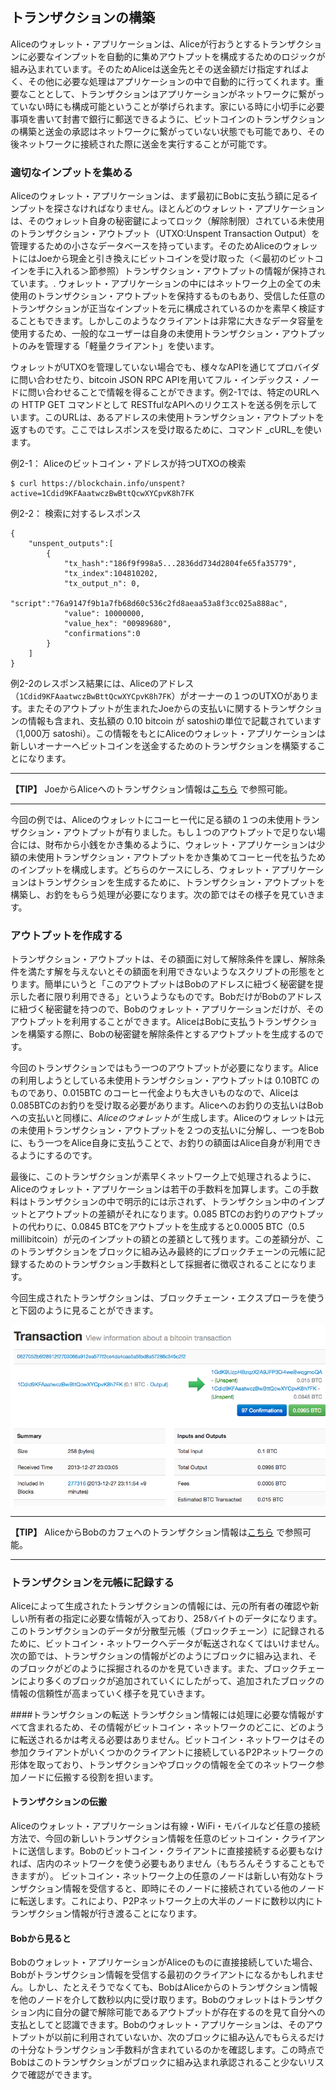## トランザクションの構築

Aliceのウォレット・アプリケーションは、Aliceが行おうとするトランザクションに必要なインプットを自動的に集めアウトプットを構成するためのロジックが組み込まれています。そのためAliceは送金先とその送金額だけ指定すればよく、その他に必要な処理はアプリケーションの中で自動的に行ってくれます。重要なこととして、トランザクションはアプリケーションがネットワークに繋がっていない時にも構成可能ということが挙げられます。家にいる時に小切手に必要事項を書いて封書で銀行に郵送できるように、ビットコインのトランザクションの構築と送金の承認はネットワークに繋がっていない状態でも可能であり、その後ネットワークに接続された際に送金を実行することが可能です。

### 適切なインプットを集める
Aliceのウォレット・アプリケーションは、まず最初にBobに支払う額に足るインプットを探さなければなりません。ほとんどのウォレット・アプリケーションは、そのウォレット自身の秘密鍵によってロック（解除制限）されている未使用のトランザクション・アウトプット（UTXO:Unspent Transaction Output）を管理するための小さなデータベースを持っています。そのためAliceのウォレットにはJoeから現金と引き換えにビットコインを受け取った（＜最初のビットコインを手に入れる＞節参照）トランザクション・アウトプットの情報が保持されています。. ウォレット・アプリケーションの中にはネットワーク上の全ての未使用のトランザクション・アウトプットを保持するものもあり、受信した任意のトランザクションが正当なインプットを元に構成されているのかを素早く検証することもできます。しかしこのようなクライアントは非常に大きなデータ容量を使用するため、一般的なユーザーは自身の未使用トランザクション・アウトプットのみを管理する「軽量クライアント」を使います。

ウォレットがUTXOを管理していない場合でも、様々なAPIを通じてプロバイダに問い合わせたり、bitcoin JSON RPC APIを用いてフル・インデックス・ノードに問い合わせることで情報を得ることができます。例2-1では、特定のURLへの HTTP GET コマンドとして RESTfulなAPIへのリクエストを送る例を示しています。このURLは、あるアドレスの未使用トランザクション・アウトプットを返すものです。ここではレスポンスを受け取るために、コマンド _cURL_を使います。

例2-1： Aliceのビットコイン・アドレスが持つUTXOの検索
```
$ curl https://blockchain.info/unspent?active=1Cdid9KFAaatwczBwBttQcwXYCpvK8h7FK
```

例2-2： 検索に対するレスポンス
```
{
    "unspent_outputs":[
        {
            "tx_hash":"186f9f998a5...2836dd734d2804fe65fa35779",
            "tx_index":104810202,
            "tx_output_n": 0,
            "script":"76a9147f9b1a7fb68d60c536c2fd8aeaa53a8f3cc025a888ac",
            "value": 10000000,
            "value_hex": "00989680",
            "confirmations":0
        }
    ]
}
```

例2-2のレスポンス結果には、Aliceのアドレス（`1Cdid9KFAaatwczBwBttQcwXYCpvK8h7FK`）がオーナーの１つのUTXOがあります。またそのアウトプットが生まれたJoeからの支払いに関するトランザクションの情報も含まれ、支払額の 0.10 bitcoin が satoshiの単位で記載されています（1,000万 satoshi）。この情報をもとにAliceのウォレット・アプリケーションは新しいオーナーへビットコインを送金するためのトランザクションを構築することになります。

---
**【TIP】**
JoeからAliceへのトランザクション情報は[こちら](http://bit.ly/1tAeeGr) で参照可能。

---

今回の例では、Aliceのウォレットにコーヒー代に足る額の１つの未使用トランザクション・アウトプットが有りました。もし１つのアウトプットで足りない場合には、財布から小銭をかき集めるように、ウォレット・アプリケーションは少額の未使用トランザクション・アウトプットをかき集めてコーヒー代を払うためのインプットを構成します。どちらのケースにしろ、ウォレット・アプリケーションはトランザクションを生成するために、トランザクション・アウトプットを構築し、お釣をもらう処理が必要になります。次の節ではその様子を見ていきます。

### アウトプットを作成する

トランザクション・アウトプットは、その額面に対して解除条件を課し、解除条件を満たす解を与えないとその額面を利用できないようなスクリプトの形態をとります。簡単にいうと「このアウトプットはBobのアドレスに紐づく秘密鍵を提示した者に限り利用できる」というようなものです。BobだけがBobのアドレスに紐づく秘密鍵を持つので、Bobのウォレット・アプリケーションだけが、そのアウトプットを利用することができます。AliceはBobに支払うトランザクションを構築する際に、Bobの秘密鍵を解除条件とするアウトプットを生成するのです。

今回のトランザクションではもう一つのアウトプットが必要になります。Aliceの利用しようとしている未使用トランザクション・アウトプットは 0.10BTC のものであり、0.015BTC のコーヒー代金よりも大きいものなので、Aliceは0.085BTCのお釣りを受け取る必要があります。Aliceへのお釣りの支払いはBobへの支払いと同様に、*Aliceのウォレットが* 生成します。Aliceのウォレットは元の未使用トランザクション・アウトプットを２つの支払いに分解し、一つをBobに、もう一つをAlice自身に支払うことで、お釣りの額面はAlice自身が利用できるようにするのです。

最後に、このトランザクションが素早くネットワーク上で処理されるように、Aliceのウォレット・アプリケーションは若干の手数料を加算します。この手数料はトランザクションの中で明示的には示されず、トランザクション中のインプットとアウトプットの差額がそれになります。0.085 BTCのお釣りのアウトプットの代わりに、0.0845 BTCをアウトプットを生成すると0.0005 BTC（0.5 millibitcoin）が元のインプットの額との差額として残ります。この差額分が、このトランザクションをブロックに組み込み最終的にブロックチェーンの元帳に記録するためのトランザクション手数料として採掘者に徴収されることになります。

今回生成されたトランザクションは、ブロックチェーン・エクスプローラを使うと下図のように見ることができます。

!["アリスからBobのカフェへの支払いのトランザクション"](00_images/msbt_0208.png "アリスからBobのカフェへの支払いのトランザクション")

---
**【TIP】**
AliceからBobのカフェへのトランザクション情報は[こちら](http://bit.ly/1u0FIGs) で参照可能。

---

### トランザクションを元帳に記録する

Aliceによって生成されたトランザクションの情報には、元の所有者の確認や新しい所有者の指定に必要な情報が入っており、258バイトのデータになります。このトランザクションのデータが分散型元帳（ブロックチェーン）に記録されるために、ビットコイン・ネットワークへデータが転送されなくてはいけません。次の節では、トランザクションの情報がどのようにブロックに組み込まれ、そのブロックがどのように採掘されるのかを見ていきます。また、ブロックチェーンにより多くのブロックが追加されていくにしたがって、追加されたブロックの情報の信頼性が高まっていく様子を見ていきます。

####トランザクションの転送
トランザクション情報には処理に必要な情報がすべて含まれるため、その情報がビットコイン・ネットワークのどこに、どのように転送されるかは考える必要はありません。ビットコイン・ネットワークはその参加クライアントがいくつかのクライアントに接続しているP2Pネットワークの形体を取っており、トランザクションやブロックの情報を全てのネットワーク参加ノードに伝搬する役割を担います。

#### トランザクションの伝搬
Aliceのウォレット・アプリケーションは有線・WiFi・モバイルなど任意の接続方法で、今回の新しいトランザクション情報を任意のビットコイン・クライアントに送信します。Bobのビットコイン・クライアントに直接接続する必要もなければ、店内のネットワークを使う必要もありません（もちろんそうすることもできますが）。 ビットコイン・ネットワーク上の任意のノードは新しい有効なトランザクション情報を受信すると、即時にそのノードに接続されている他のノードに転送します。これにより、P2Pネットワーク上の大半のノードに数秒以内にトランザクション情報が行き渡ることになります。

#### Bobから見ると
Bobのウォレット・アプリケーションがAliceのものに直接接続していた場合、Bobがトランザクション情報を受信する最初のクライアントになるかもしれません。しかし、たとえそうでなくても、BobはAliceからのトランザクション情報を他のノードを介して数秒以内に受け取ります。Bobのウォレットはトランザクション内に自分の鍵で解除可能であるアウトプットが存在するのを見て自分への支払としてと認識できます。Bobのウォレット・アプリケーションは、そのアウトプットが以前に利用されていないか、次のブロックに組み込んでもらえるだけの十分なトランザクション手数料が含まれているのかを確認します。この時点でBobはこのトランザクションがブロックに組み込まれ承認されること少ないリスクで確認ができます。